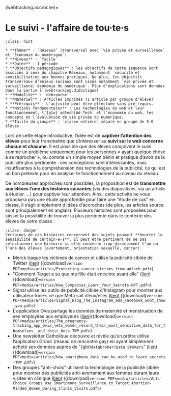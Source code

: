 (webtracking.accroche)=

# Le suivi - l'affaire de tou·te·s

```{admonition} Notice
:class: hint

* **Thème** : `Réseaux` (transversal avec `Vie privée et surveillance` et `Économie du numérique`)
* **Niveau** : `facile`
* **Durée** : 1 période
* **Objectifs pédagogiques** : les objectifs de cette séquence sont associés à ceux du chapitre Réseaux, notamment `sécurité et sensibilisation aux bonnes pratiques. De plus, les objectifs transversaux d’enjeux sociaux sont visés notamment `vie privée et surveillance; économie du numérique`. Plus d’explications sont données dans la partie [](webtracking.didactique)
* **Modalité** : `débranché`
* **Matériel** : Articles imprimés (1 article par groupe d'élève)
* **Prérequis** : L'activité peut être effectuée sans pré-requis.
* **Notions fondamentales** : Les technologies du web et leur fonctionnement, l’{glo}`adtech|Ad Tech` et l’économie du web, les concepts et l’évaluation de vie privée du numérique.
* **Taille du groupe** : `classe entière` séparé en groupe de 5-6 élèves.

```

Lors de cette étape introductive, l’idée est de **captiver l’attention des élèves** pour leur transmettre que s’intéresser au **suivi sur le web concerne chacun et chacune**. Il est possible que des élèves conçoivent le suivi comme un problème uniquement pour les personnes « ayant quelque chose à se reprocher », ou comme un simple moyen bénin et pratique d’avoir de la publicité plus pertinente : ces conceptions sont intéressantes, mais insuffisantes à la compréhension des technologies de la publicité, ce qui est un bon prétexte pour en analyser le fonctionnement au niveau du réseau.


De nombreuses approches sont possibles, la proposition est de **transmettre aux élèves l’une des histoires suivantes** (via des diapositives, via un article à étudier, ...) pour captiver leur attention. Ainsi, cette activité ne vous proposera pas une étude approfondie pour faire une "étude de cas" en classe, il s’agit simplement d’idées d’accroches (de plus, les articles source sont principalement en anglais). Plusieurs histoires sont proposées pour laisser la possibilité de trouver la plus pertinente dans le contexte des élèves de votre classe :

```{admonition} Avertissement
:class: danger
Certaines de ces histoires concernent des sujets pouvant **heurter la sensibilité de certain·e·s**. Il peut être pertinent de ne pas sélectionner une histoire si elle concerne trop directement l’un ou l’une des élèves (avortement, orientation sexuelle, cancer).
```

- Merck traque les victimes de cancer et utilise la publicité ciblée de Twitter ([lien](https://bokonads.com/medical-targeting-should-be-illegal/)) ({download}`version PDF<media/articles/Protecting_cancer_victims_from_adtech.pdf>`)
- "Comment Target a su que ma fille était enceinte avant elle" ([lien](https://www.nytimes.com/2012/02/19/magazine/shopping-habits.html)) ({download}`version PDF<media/articles/How_Companies_Learn_Your_Secrets-NYT.pdf>`)
- Signal utilise les outils de publicité ciblée d’Instagram pour montrer aux utilisateur·trice·s ce que Meta sait d’eux/elles ([lien](https://signal.org/blog/the-instagram-ads-you-will-never-see/)) ({download}`version PDF<media/articles/Signal_Blog_The_Instagram_ads_Facebook_wont_show_you.pdf>`)
- L’application Ovia partage les données de maternité et menstruation de ses employées aux employeurs ([lien](https://www.washingtonpost.com/technology/2019/04/10/tracking-your-pregnancy-an-app-may-be-more-public-than-you-think/))({download}`version PDF<media/articles/The_pregnancy-tracking_app_Ovia_lets_women_record_their_most_sensitive_data_for_themselves__and_their_boss-TWP.pdf>`)
- Une newsletter Catholique découvre et révèle qu’un prêtre utilise l’application Grindr (réseau de rencontre gay) en ayant simplement acheté ses données auprès de "{glo}`databroker|Data Brokers`" ([lien](https://www.washingtonpost.com/technology/2021/07/22/data-phones-leaks-church/)) ({download}`version PDF<media/articles/How_smartphone_data_can_be_used_to_learn_secrets-TWP.pdf>`)
- Des groupes "anti-choix" utilisent la technologie de la publicité ciblée pour montrer des publicités anti-avortement aux femmes durant leurs visites en clinique ([lien](https://rewirenewsgroup.com/2016/05/25/anti-choice-groups-deploy-smartphone-surveillance-target-abortion-minded-women-clinic-visits/)) ({download}`version PDF<media/articles/Anti-Choice_Groups_Use_Smartphone_Surveillance_to_Target_Abortion-Minded_Women_During_Clinic_Visits.pdf>`)
